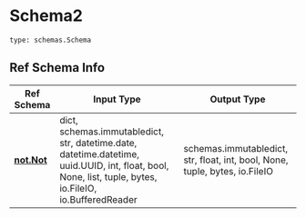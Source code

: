 # Schema2
```
type: schemas.Schema
```

## Ref Schema Info
Ref Schema | Input Type | Output Type
---------- | ---------- | -----------
[**not.Not**](../../../../../../../components/schema/not.md) | dict, schemas.immutabledict, str, datetime.date, datetime.datetime, uuid.UUID, int, float, bool, None, list, tuple, bytes, io.FileIO, io.BufferedReader | schemas.immutabledict, str, float, int, bool, None, tuple, bytes, io.FileIO
